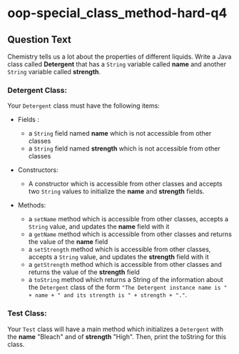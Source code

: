 # oop-special_class_method-hard-q4

## Question Text

Chemistry tells us a lot about the properties of different liquids. Write a Java class called **Detergent** that has a
`String` variable called **name** and another `String` variable called **strength**.

### Detergent Class:

Your `Detergent` class must have the following items:

- Fields :
    - a `String` field named **name** which is not accessible from other classes
    - a `String` field named **strength** which is not accessible from other classes

- Constructors:
    - A constructor which is accessible from other classes and accepts two `String` values to initialize the
      **name** and **strength** fields.

- Methods:
    - a `setName` method which is accessible from other classes, accepts a `String` value, and updates the **name** field with it
    - a `getName` method which is accessible from other classes and returns the value of the **name** field
    - a `setStrength` method which is accessible from other classes, accepts a `String` value, and updates the **strength** field with it
    - a `getStrength` method which is accessible from other classes and returns the value of the **strength** field
    - a `toString` method which returns a String of the information about the `Detergent` class of the form
      `"The Detergent instance name is " + name + " and its strength is " + strength + "."`.

### Test Class:

Your `Test` class will have a main method which initializes a `Detergent` with the **name** "Bleach" and of **strength** "High". Then,
print the toString for this class.